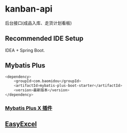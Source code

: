 # kanban-api

后台接口(成品入库、走货计划看板)

## Recommended IDE Setup

IDEA + Spring Boot.

## Mybatis Plus

```sh
<dependency>
    <groupId>com.baomidou</groupId>
    <artifactId>mybatis-plus-boot-starter</artifactId>
    <version>最新版本</version>
</dependency>
```

### [Mybatis Plus X 插件](https://baomidou.com/pages/ba5b24/#%E5%8A%9F%E8%83%BD)

## [EasyExcel](https://easyexcel.opensource.alibaba.com/docs/current/quickstart/write)
